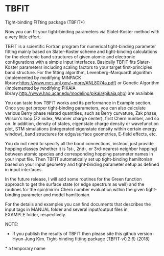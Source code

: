 # TBFIT
Tight-binding FITting package (TBFIT*)

Now you can fit your tight-binding parameters via Slatet-Koster method with a very little effort.

TBFIT is a scientific Fortran program for numerical tight-binding parameter fitting mainly based on Slater-Koster scheme and tight-binding calculations for the electronic band structures of given atomic and electronic configurations with a simple input interfaces. Basically TBFIT fits Slater-Koster parameters including scaling factors to your target first-principles band structure. For the fitting algorithm, Levenberg–Marquardt algorithm (implemented by modifying MINPACK library:https://www.mcs.anl.gov/~more/ANL8074a.pdf) or Genetic Algorithm (implemented by modifying PIKAIA library:http://www.hao.ucar.edu/modeling/pikaia/pikaia.php) are available.


You can taste how TBFIT works and its performance in Example section. Once you get proper tight-binding parameters, you can also calculate various Berry phase related quantities, such as Berry curvature, Zak phase, Wilson's loop (Z2 index, Wannier charge center), first Chern number, and so on. In addition, density of states, eigenstate charge density or wavefunction plot, STM simulations (integerated eigenstate density within certain energy window), band structures for edge/surface geometries, E-field effects, etc.

You do not need to specify all the bond connections, instead, just provide hopping classes (whether it is 1st-, 2nd-, or 3rd-nearest-neighbor hopping) between atomic species and corresponding hopping parameter names in your input file. Then TBFIT automatically set up tight-binding hamiltonian based on your input geometry and tight-binding parameter setup as defined in input interfaces.

In the future release, I will add some routines for the Green function approach to get the surface state (or edge spectrum as well) and the routines for the spin/mirror Chern number evaluation within the given tight-binding parameter and model hamiltonian.

For the details and examples you can find documents that describes the input tags in MANUAL folder and several input/output files in EXAMPLE folder, respectively.

NOTE: 
* If you publish the results of TBFIT then please site this github version : 
  Hyun-Jung Kim. Tight-binding fitting package (TBFIT-v0.2.6) (2018)

\* a temporary name
